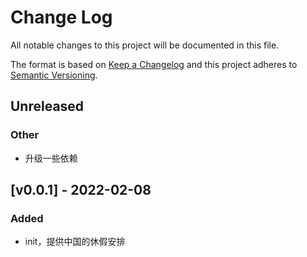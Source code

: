 # Change Log
All notable changes to this project will be documented in this file.

The format is based on [Keep a Changelog](http://keepachangelog.com/)
and this project adheres to [Semantic Versioning](http://semver.org/).

## Unreleased

### Other

- 升级一些依赖

## [v0.0.1] - 2022-02-08

### Added

- init，提供中国的休假安排

